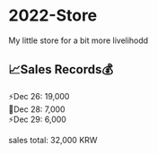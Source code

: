 # 2022-Store
My little store for a bit more livelihodd

## 📈Sales Records💰


⚡Dec 26: 19,000   
🥕Dec 28: 7,000  
⚡Dec 29: 6,000  

sales total: 32,000 KRW
